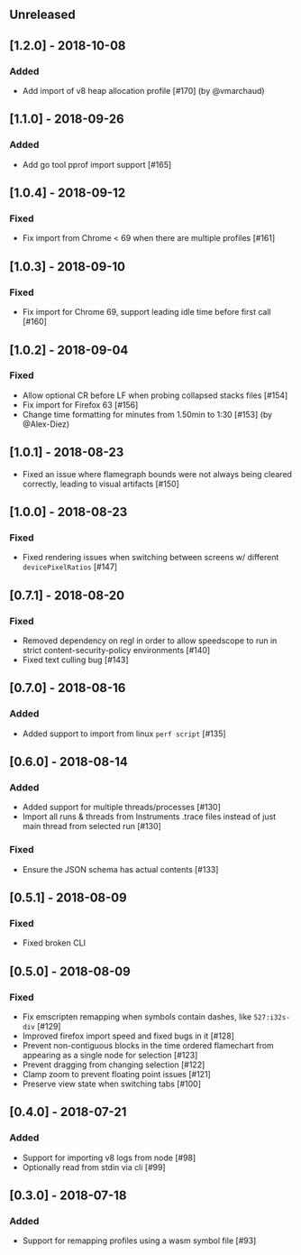 ## Unreleased

## [1.2.0] - 2018-10-08

### Added

* Add import of v8 heap allocation profile [#170] (by @vmarchaud)

## [1.1.0] - 2018-09-26

### Added

* Add go tool pprof import support [#165]

## [1.0.4] - 2018-09-12

### Fixed

* Fix import from Chrome < 69 when there are multiple profiles [#161]

## [1.0.3] - 2018-09-10

### Fixed

* Fix import for Chrome 69, support leading idle time before first call [#160]

## [1.0.2] - 2018-09-04

### Fixed

* Allow optional CR before LF when probing collapsed stacks files [#154]
* Fix import for Firefox 63 [#156]
* Change time formatting for minutes from 1.50min to 1:30 [#153] (by @Alex-Diez)

## [1.0.1] - 2018-08-23

* Fixed an issue where flamegraph bounds were not always being cleared correctly, leading to visual artifacts [#150]

## [1.0.0] - 2018-08-23

### Fixed

* Fixed rendering issues when switching between screens w/ different `devicePixelRatios` [#147]

## [0.7.1] - 2018-08-20

### Fixed

* Removed dependency on regl in order to allow speedscope to run in strict content-security-policy environments [#140]
* Fixed text culling bug [#143]

## [0.7.0] - 2018-08-16

### Added

* Added support to import from linux `perf script` [#135]

## [0.6.0] - 2018-08-14

### Added

* Added support for multiple threads/processes [#130]
* Import all runs & threads from Instruments .trace files instead of just main thread from selected run [#130]

### Fixed

* Ensure the JSON schema has actual contents [#133]

## [0.5.1] - 2018-08-09

### Fixed

* Fixed broken CLI

## [0.5.0] - 2018-08-09

### Fixed

* Fix emscripten remapping when symbols contain dashes, like `527:i32s-div` [#129]
* Improved firefox import speed and fixed bugs in it [#128]
* Prevent non-contiguous blocks in the time ordered flamechart from appearing as a single node for selection [#123]
* Prevent dragging from changing selection [#122]
* Clamp zoom to prevent floating point issues [#121]
* Preserve view state when switching tabs [#100]

## [0.4.0] - 2018-07-21

### Added

* Support for importing v8 logs from node [#98]
* Optionally read from stdin via cli [#99]

## [0.3.0] - 2018-07-18

### Added

* Support for remapping profiles using a wasm symbol file [#93]
